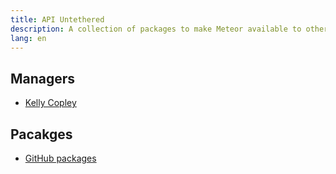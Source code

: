 ```yaml
---
title: API Untethered
description: A collection of packages to make Meteor available to other environments.
lang: en
---
```


## Managers
* [Kelly Copley](https://github.com/sponsors/copleykj/)

## Pacakges
- [GitHub packages](https://github.com/Meteor-Community-Packages/meteor-api-untethered)

